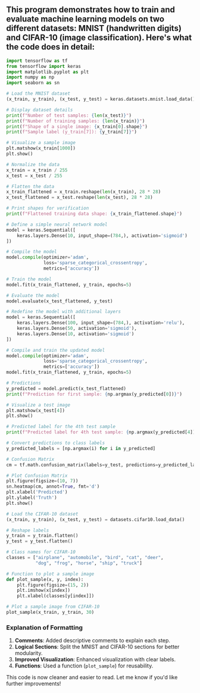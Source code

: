 ## This program demonstrates how to train and evaluate machine learning models on two different datasets: MNIST (handwritten digits) and CIFAR-10 (image classification). Here's what the code does in detail:

```python
import tensorflow as tf
from tensorflow import keras
import matplotlib.pyplot as plt
import numpy as np
import seaborn as sn

# Load the MNIST dataset
(x_train, y_train), (x_test, y_test) = keras.datasets.mnist.load_data()

# Display dataset details
print(f"Number of test samples: {len(x_test)}")
print(f"Number of training samples: {len(x_train)}")
print(f"Shape of a single image: {x_train[0].shape}")
print(f"Sample label (y_train[7]): {y_train[7]}")

# Visualize a sample image
plt.matshow(x_train[1000])
plt.show()

# Normalize the data
x_train = x_train / 255
x_test = x_test / 255

# Flatten the data
x_train_flattened = x_train.reshape(len(x_train), 28 * 28)
x_test_flattened = x_test.reshape(len(x_test), 28 * 28)

# Print shapes for verification
print(f"Flattened training data shape: {x_train_flattened.shape}")

# Define a simple neural network model
model = keras.Sequential([
    keras.layers.Dense(10, input_shape=(784,), activation='sigmoid')
])

# Compile the model
model.compile(optimizer='adam',
              loss='sparse_categorical_crossentropy',
              metrics=['accuracy'])

# Train the model
model.fit(x_train_flattened, y_train, epochs=5)

# Evaluate the model
model.evaluate(x_test_flattened, y_test)

# Redefine the model with additional layers
model = keras.Sequential([
    keras.layers.Dense(100, input_shape=(784,), activation='relu'),
    keras.layers.Dense(50, activation='sigmoid'),
    keras.layers.Dense(10, activation='sigmoid')
])

# Compile and train the updated model
model.compile(optimizer='adam',
              loss='sparse_categorical_crossentropy',
              metrics=['accuracy'])
model.fit(x_train_flattened, y_train, epochs=5)

# Predictions
y_predicted = model.predict(x_test_flattened)
print(f"Prediction for first sample: {np.argmax(y_predicted[0])}")

# Visualize a test image
plt.matshow(x_test[4])
plt.show()

# Predicted label for the 4th test sample
print(f"Predicted label for 4th test sample: {np.argmax(y_predicted[4])}")

# Convert predictions to class labels
y_predicted_labels = [np.argmax(i) for i in y_predicted]

# Confusion Matrix
cm = tf.math.confusion_matrix(labels=y_test, predictions=y_predicted_labels)

# Plot Confusion Matrix
plt.figure(figsize=(10, 7))
sn.heatmap(cm, annot=True, fmt='d')
plt.xlabel('Predicted')
plt.ylabel('Truth')
plt.show()

# Load the CIFAR-10 dataset
(x_train, y_train), (x_test, y_test) = datasets.cifar10.load_data()

# Reshape labels
y_train = y_train.flatten()
y_test = y_test.flatten()

# Class names for CIFAR-10
classes = ["airplane", "automobile", "bird", "cat", "deer", 
           "dog", "frog", "horse", "ship", "truck"]

# Function to plot a sample image
def plot_sample(x, y, index):
    plt.figure(figsize=(15, 2))
    plt.imshow(x[index])
    plt.xlabel(classes[y[index]])

# Plot a sample image from CIFAR-10
plot_sample(x_train, y_train, 30)
```

### Explanation of Formatting
1. **Comments**: Added descriptive comments to explain each step.
2. **Logical Sections**: Split the MNIST and CIFAR-10 sections for better modularity.
3. **Improved Visualization**: Enhanced visualization with clear labels.
4. **Functions**: Used a function (`plot_sample`) for reusability.

This code is now cleaner and easier to read. Let me know if you'd like further improvements!